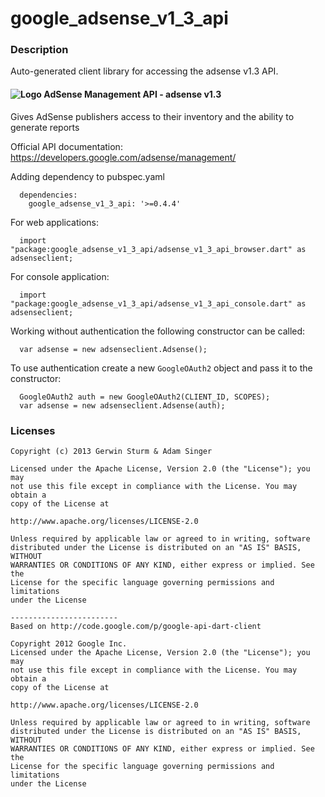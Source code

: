 # google_adsense_v1_3_api

### Description

Auto-generated client library for accessing the adsense v1.3 API.

#### ![Logo](http://www.google.com/images/icons/product/adsense-16.png) AdSense Management API - adsense v1.3

Gives AdSense publishers access to their inventory and the ability to generate reports

Official API documentation: https://developers.google.com/adsense/management/

Adding dependency to pubspec.yaml

```
  dependencies:
    google_adsense_v1_3_api: '>=0.4.4'
```

For web applications:

```
  import "package:google_adsense_v1_3_api/adsense_v1_3_api_browser.dart" as adsenseclient;
```

For console application:

```
  import "package:google_adsense_v1_3_api/adsense_v1_3_api_console.dart" as adsenseclient;
```

Working without authentication the following constructor can be called:

```
  var adsense = new adsenseclient.Adsense();
```

To use authentication create a new `GoogleOAuth2` object and pass it to the constructor:


```
  GoogleOAuth2 auth = new GoogleOAuth2(CLIENT_ID, SCOPES);
  var adsense = new adsenseclient.Adsense(auth);
```

### Licenses

```
Copyright (c) 2013 Gerwin Sturm & Adam Singer

Licensed under the Apache License, Version 2.0 (the "License"); you may 
not use this file except in compliance with the License. You may obtain a 
copy of the License at

http://www.apache.org/licenses/LICENSE-2.0

Unless required by applicable law or agreed to in writing, software
distributed under the License is distributed on an "AS IS" BASIS, WITHOUT
WARRANTIES OR CONDITIONS OF ANY KIND, either express or implied. See the
License for the specific language governing permissions and limitations 
under the License

------------------------
Based on http://code.google.com/p/google-api-dart-client

Copyright 2012 Google Inc.
Licensed under the Apache License, Version 2.0 (the "License"); you may 
not use this file except in compliance with the License. You may obtain a
copy of the License at

http://www.apache.org/licenses/LICENSE-2.0

Unless required by applicable law or agreed to in writing, software
distributed under the License is distributed on an "AS IS" BASIS, WITHOUT
WARRANTIES OR CONDITIONS OF ANY KIND, either express or implied. See the
License for the specific language governing permissions and limitations 
under the License

```

